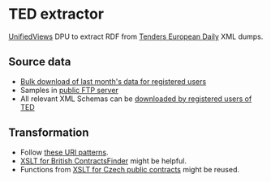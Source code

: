 # TED extractor

[UnifiedViews](https://github.com/UnifiedViews/Core) DPU to extract RDF from [Tenders European Daily](http://ted.europa.eu/) XML dumps.

## Source data

* [Bulk download of last month's data for registered users](https://twitter.com/EUTenders/status/442235852916539393)
* Samples in [public FTP server](ftp://ted.europa.eu/)
* All relevant XML Schemas can be [downloaded by registered users of TED](http://ted.europa.eu/TED/misc/bulkDownloadExport.do)

## Transformation

* Follow [these URI patterns](https://docs.google.com/document/d/187nVDaKn_e24goqnwExCyiDZowDfnEoqauRWyu55G7M/edit).
* [XSLT for British ContractsFinder](https://github.com/opendatacz/GB-PCO/blob/master/notices2pc.xslt) might be helpful.
* Functions from [XSLT for Czech public contracts](https://github.com/opendatacz/VVZ_extractor/blob/master/xslt/pc.xsl) might be reused.

